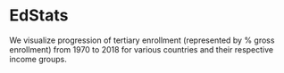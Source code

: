 # EdStats

We visualize progression of tertiary enrollment (represented by % gross enrollment) from 1970 to 2018 for various countries and their respective income groups.
